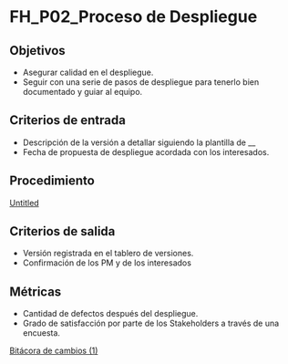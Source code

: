 # FH_P02_Proceso de Despliegue

## Objetivos

- Asegurar calidad en el despliegue.
- Seguir con una serie de pasos de despliegue para tenerlo bien documentado y guiar al equipo.

## Criterios de entrada

- Descripción de la versión a detallar siguiendo la plantilla de __
- Fecha de propuesta de despliegue acordada con los interesados.

## Procedimiento

[Untitled](FH_P02_Proceso%20de%20Despliegue%20f5fe01a41b3a4c16b66c41be270ed953/Untitled%20Database%207c2e41969665496d85ca5b2b2619740d.csv)

## Criterios de salida

- Versión registrada en el tablero de versiones.
- Confirmación de los PM y de los interesados

## Métricas

- Cantidad de defectos después del despliegue.
- Grado de satisfacción por parte de los Stakeholders a través de una encuesta.

[Bitácora de cambios (1)](FH_P02_Proceso%20de%20Despliegue%20f5fe01a41b3a4c16b66c41be270ed953/Bita%CC%81cora%20de%20cambios%20(1)%202e879f7adb874009a9e3d4e690449fae.csv)